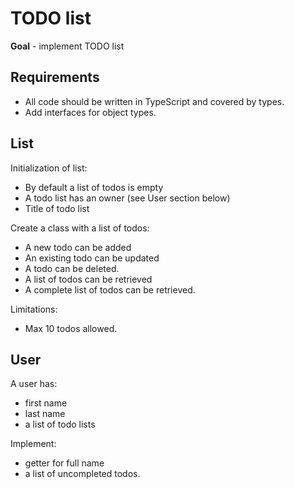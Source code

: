 # TODO list

**Goal** - implement TODO list

## Requirements

- All code should be written in TypeScript and covered by types.
- Add interfaces for object types.

## List

Initialization of list:

- By default a list of todos is empty
- A todo list has an owner (see User section below)
- Title of todo list

Create a class with a list of todos:

- A new todo can be added
- An existing todo can be updated
- A todo can be deleted.
- A list of todos can be retrieved
- A complete list of todos can be retrieved.

Limitations:

- Max 10 todos allowed.

## User

A user has:

- first name
- last name
- a list of todo lists

Implement:

- getter for full name
- a list of uncompleted todos.
